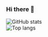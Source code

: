 ### Hi there 👋

<!--
**zqhhh/zqhhh** is a ✨ _special_ ✨ repository because its `README.md` (this file) appears on your GitHub profile.

Here are some ideas to get you started:

- 🔭 I’m currently working on ...
- 🌱 I’m currently learning ...
- 👯 I’m looking to collaborate on ...
- 🤔 I’m looking for help with ...
- 💬 Ask me about ...
- 📫 How to reach me: ...
- 😄 Pronouns: ...
- ⚡ Fun fact: ...
-->
![GitHub stats](https://github-readme-stats.vercel.app/api?username=zqhhh&show_icons=true&include_all_commits=true&show_icons=true)  
![Top langs](https://github-readme-stats.vercel.app/api/top-langs/?username=zqhhh&layout=compact&exclude_repo=glype)
